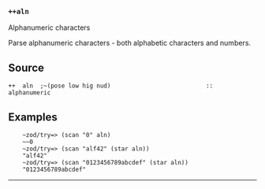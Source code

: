 ### `++aln`

Alphanumeric characters

Parse alphanumeric characters - both alphabetic characters and numbers.

Source
------

    ++  aln  ;~(pose low hig nud)                           ::  alphanumeric

Examples
--------

        ~zod/try=> (scan "0" aln)
        ~~0
        ~zod/try=> (scan "alf42" (star aln))
        "alf42"
        ~zod/try=> (scan "0123456789abcdef" (star aln))
        "0123456789abcdef"



***
